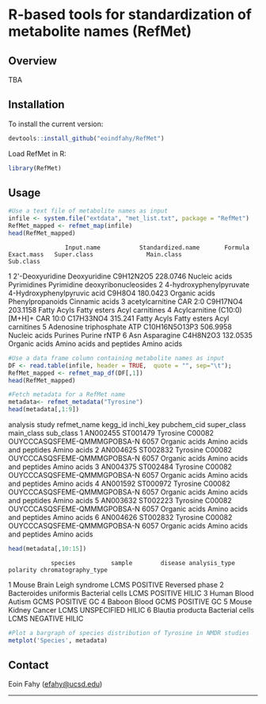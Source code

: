 R-based tools for standardization of metabolite names (RefMet)
================

## Overview
TBA

## Installation

To install the current version:

``` r
devtools::install_github("eoindfahy/RefMet")
```

Load RefMet in R:

``` r
library(RefMet)
```

## Usage
``` r
#Use a text file of metabolite names as input
infile <- system.file("extdata", "met_list.txt", package = "RefMet")
RefMet_mapped <- refmet_map(infile)
head(RefMet_mapped)
```
                    Input.name           Standardized.name       Formula Exact.mass   Super.class               Main.class                       Sub.class
1              2'-Deoxyuridine                Deoxyuridine     C9H12N2O5   228.0746 Nucleic acids              Pyrimidines Pyrimidine deoxyribonucleosides
2      4-hydroxyphenylpyruvate 4-Hydroxyphenylpyruvic acid        C9H8O4   180.0423 Organic acids         Phenylpropanoids                  Cinnamic acids
3              acetylcarnitine                     CAR 2:0      C9H17NO4   203.1158   Fatty Acyls             Fatty esters                 Acyl carnitines
4 Acylcarnitine (C10:0) [M+H]+                    CAR 10:0     C17H33NO4    315.241   Fatty Acyls             Fatty esters                 Acyl carnitines
5       Adenosine triphosphate                         ATP C10H16N5O13P3   506.9958 Nucleic acids                  Purines                     Purine rNTP
6                          Asn                  Asparagine      C4H8N2O3   132.0535 Organic acids Amino acids and peptides                     Amino acids

``` r
#Use a data frame column containing metabolite names as input
DF <- read.table(infile, header = TRUE,  quote = "", sep="\t");
RefMet_mapped <- refmet_map_df(DF[,1])
head(RefMet_mapped)

#Fetch metadata for a RefMet name
metadata<- refmet_metadata("Tyrosine")
head(metadata[,1:9])
```
  analysis    study refmet_name kegg_id                   inchi_key pubchem_cid   super_class               main_class   sub_class
1 AN002455 ST001479    Tyrosine  C00082 OUYCCCASQSFEME-QMMMGPOBSA-N        6057 Organic acids Amino acids and peptides Amino acids
2 AN004625 ST002832    Tyrosine  C00082 OUYCCCASQSFEME-QMMMGPOBSA-N        6057 Organic acids Amino acids and peptides Amino acids
3 AN004375 ST002484    Tyrosine  C00082 OUYCCCASQSFEME-QMMMGPOBSA-N        6057 Organic acids Amino acids and peptides Amino acids
4 AN001592 ST000972    Tyrosine  C00082 OUYCCCASQSFEME-QMMMGPOBSA-N        6057 Organic acids Amino acids and peptides Amino acids
5 AN003632 ST002223    Tyrosine  C00082 OUYCCCASQSFEME-QMMMGPOBSA-N        6057 Organic acids Amino acids and peptides Amino acids
6 AN004626 ST002832    Tyrosine  C00082 OUYCCCASQSFEME-QMMMGPOBSA-N        6057 Organic acids Amino acids and peptides Amino acids

``` r
head(metadata[,10:15])
```
                species          sample        disease analysis_type    polarity chromatography_type
1                 Mouse           Brain Leigh syndrome          LCMS    POSITIVE      Reversed phase
2 Bacteroides uniformis Bacterial cells                         LCMS    POSITIVE               HILIC
3                 Human           Blood         Autism          GCMS    POSITIVE                  GC
4                Baboon           Blood                         GCMS    POSITIVE                  GC
5                 Mouse          Kidney         Cancer          LCMS UNSPECIFIED               HILIC
6      Blautia producta Bacterial cells                         LCMS    NEGATIVE               HILIC

``` r
#Plot a bargraph of species distribution of Tyrosine in NMDR studies
metplot('Species', metadata)
```

## Contact

Eoin Fahy (efahy@ucsd.edu)

------------------------------------------------------------------------


